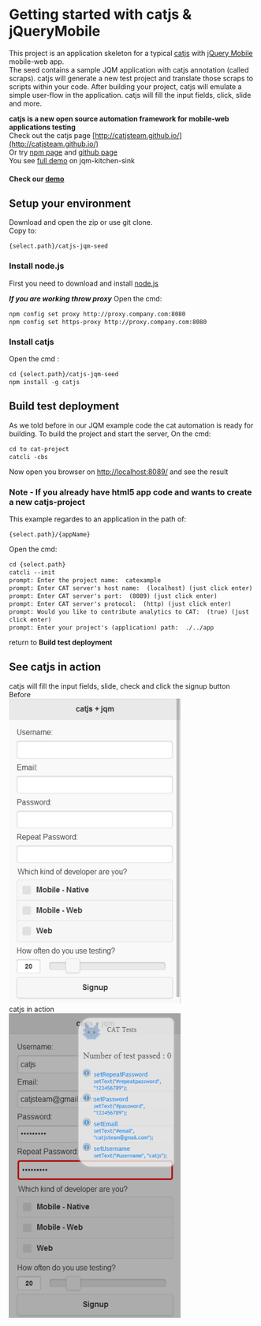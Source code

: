 # Getting started with catjs & jQueryMobile

This project is an application skeleton for a typical [catjs](http://catjsteam.github.io/) with [jQuery Mobile](http://jquerymobile.com/) mobile-web app.  
The seed contains a sample JQM application with catjs annotation (called scraps). catjs will generate a new test project and translate those scraps to scripts within your code.
After building your project, catjs will emulate a simple user-flow in the application. catjs will fill the input fields, click, slide and more.  
  
**catjs is a new open source automation framework for mobile-web applications testing**  
Check out the catjs page [http://catjsteam.github.io/](http://catjsteam.github.io/)  
Or try [npm page](https://www.npmjs.org/package/catjs) and [github page](https://github.com/catjsteam/catjs)  
You see [full demo](http://catjsteam.github.io/examples/jqm/index.html) on jqm-kitchen-sink  

#### Check our [demo](http://ransnir.github.io/cat-project/target/catexample/index.html)

## Setup your environment

Download and open the zip or use git clone.  
Copy to:
	
	{select.path}/catjs-jqm-seed
	

### Install node.js

First you need to download and install [node.js](http://nodejs.org/)  

_**If you are working throw proxy**_
Open the cmd:

	npm config set proxy http://proxy.company.com:8080
	npm config set https-proxy http://proxy.company.com:8080


### Install catjs

Open the cmd : 
	
	cd {select.path}/catjs-jqm-seed
	npm install -g catjs


## Build test deployment

As we told before in our JQM example code the cat automation is ready for building.
To build the project and start the server, On the cmd: 

	cd to cat-project
	catcli -cbs
	
Now open you browser on [http://localhost:8089/](http://localhost:8089/) and see the result  
  
  
  
### Note - If you already have html5 app code and wants to create a new catjs-project

This example regardes to an application in the path of:

	{select.path}/{appName}

Open the cmd:
	
	cd {select.path}
	catcli --init
	prompt: Enter the project name:  catexample
	prompt: Enter CAT server's host name:  (localhost) (just click enter)
	prompt: Enter CAT server's port:  (8089) (just click enter)
	prompt: Enter CAT server's protocol:  (http) (just click enter)
	prompt: Would you like to contribute analytics to CAT:  (true) (just click enter)
	prompt: Enter your project's (application) path:  ./../app

return to **Build test deployment**


## See catjs in action

catjs will fill the input fields, slide, check and click the signup button  
Before  
![alt text](https://raw.githubusercontent.com/ransnir/catjs-jqm-seed/master/index.png "index.html")  
catjs in action  
![alt text](https://raw.githubusercontent.com/ransnir/catjs-jqm-seed/master/cat_in_action.png "catjs in action")

